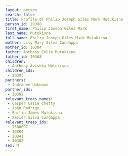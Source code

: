 ```yaml
---
layout: person
search: false
title: Profile of Philip Joseph Giles Mark Mutukisna
person_id: I0388
first_name: Philip Joseph Giles Mark
last_name: Mutukisna
full_name: Philip Joseph Giles Mark Mutukisna
mother: Lily Mary Silva Candappa
mother_id: I0384
father: Anthony Colin Mutukisna
father_id: I0368
children:
 - Anthony Avishka Mutukisna
children_ids:
 - I0393
partners:
 - Indranee Unknown
partner_ids:
 - I0392
relevant_trees_names:
 - Casper Casie Chetty
 - John Rodrigo
 - Philip James Mutukisna
 - Xavier Silva Candappa
relevant_trees_ids:
 - I500097
 - I0894
 - I0841
 - I0382
sex: M
---
```


